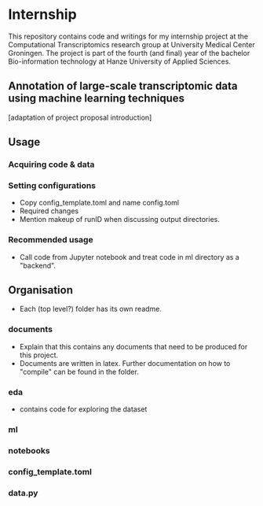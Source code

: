 # Internship
This repository contains code and writings for my internship project at the Computational Transcriptomics research group at University Medical Center Groningen.
The project is part of the fourth (and final) year of the bachelor Bio-information technology at Hanze University of Applied Sciences.

## Annotation of large-scale transcriptomic data using machine learning techniques

[adaptation of project proposal introduction]

## Usage

### Acquiring code & data

### Setting configurations
- Copy config_template.toml and name config.toml
- Required changes
- Mention makeup of runID when discussing output directories.

### Recommended usage
- Call code from Jupyter notebook and treat code in ml directory as a "backend".

## Organisation

- Each (top level?) folder has its own readme.

### documents
- Explain that this contains any documents that need to be produced for this project.
- Documents are written in latex. Further documentation on how to "compile" can be found in the folder.

### eda
- contains code for exploring the dataset

### ml

### notebooks

### config_template.toml

### data.py
